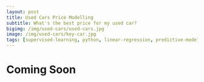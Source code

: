 ```yaml
---
layout: post
title: Used Cars Price Modelling
subtitle: What's the best price for my used car?
bigimg: /img/used-cars/used-cars.jpg
image: /img/used-cars/key-car.jpg
tags: [supervised-learning, python, linear-regression, predictive-modelling]
---
```


Coming Soon
======
